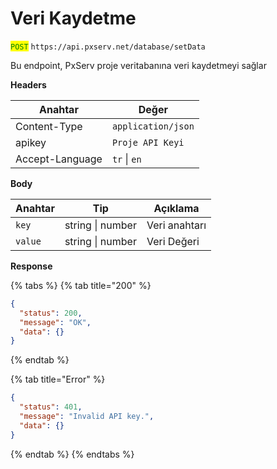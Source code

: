 # Veri Kaydetme

<mark style="color:green;">`POST`</mark> `https://api.pxserv.net/database/setData`

Bu endpoint, PxServ proje veritabanına veri kaydetmeyi sağlar

**Headers**

| Anahtar         | Değer              |
| --------------- | ------------------ |
| Content-Type    | `application/json` |
| apikey          | `Proje API Keyi`   |
| Accept-Language | `tr` \| `en`       |

**Body**

| Anahtar | Tip              | Açıklama      |
| ------- | ---------------- | ------------- |
| `key`   | string \| number | Veri anahtarı |
| `value` | string \| number | Veri Değeri   |

**Response**

{% tabs %}
{% tab title="200" %}
```json
{
  "status": 200,
  "message": "OK",
  "data": {}
}
```
{% endtab %}

{% tab title="Error" %}
```json
{
  "status": 401,
  "message": "Invalid API key.",
  "data": {}
}
```
{% endtab %}
{% endtabs %}
